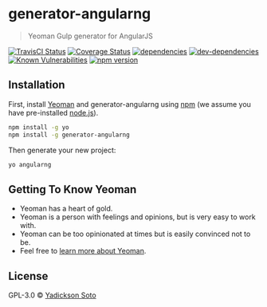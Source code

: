 # generator-angularng
> Yeoman Gulp generator for AngularJS 

[![TravisCI Status][travis-image]][travis-url]
[![Coverage Status][coveralls-image]][coveralls-url]
[![dependencies][dependencies-image]][dependencies-url]
[![dev-dependencies][dev-dependencies-image]][dev-dependencies-url]
[![Known Vulnerabilities][vulnerabilities-image]][vulnerabilities-url]
[![npm version][npm-image]][npm-url]

## Installation

First, install [Yeoman](http://yeoman.io) and generator-angularng using [npm](https://www.npmjs.com/) (we assume you have pre-installed [node.js](https://nodejs.org/)).

```bash
npm install -g yo
npm install -g generator-angularng
```

Then generate your new project:

```bash
yo angularng
```

## Getting To Know Yeoman

 * Yeoman has a heart of gold.
 * Yeoman is a person with feelings and opinions, but is very easy to work with.
 * Yeoman can be too opinionated at times but is easily convinced not to be.
 * Feel free to [learn more about Yeoman](http://yeoman.io/).

## License

GPL-3.0 © [Yadickson Soto](https://github.com/yadickson)


[travis-image]: https://travis-ci.org/yadickson/generator-angularng.svg
[travis-url]: https://travis-ci.org/yadickson/generator-angularng

[coveralls-image]: https://coveralls.io/repos/github/yadickson/generator-angularng/badge.svg
[coveralls-url]: https://coveralls.io/github/yadickson/generator-angularng

[dependencies-image]: https://david-dm.org/yadickson/generator-angularng/status.svg
[dependencies-url]: https://david-dm.org/yadickson/generator-angularng?view=list

[dev-dependencies-image]: https://david-dm.org/yadickson/generator-angularng/dev-status.svg
[dev-dependencies-url]: https://david-dm.org/yadickson/generator-angularng?type=dev&view=list

[vulnerabilities-image]: https://snyk.io/package/npm/generator-angularng/badge.svg
[vulnerabilities-url]: https://snyk.io/package/npm/generator-angularng

[npm-image]: https://badge.fury.io/js/generator-angularng.svg
[npm-url]: https://badge.fury.io/js/generator-angularng
